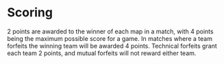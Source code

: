 # Scoring
2 points are awarded to the winner of each map in a match, with 4 points being the maximum possible score for a game. In matches where a team forfeits the winning team will be awarded 4 points. Technical forfeits grant each team 2 points, and mutual forfeits will not reward either team.